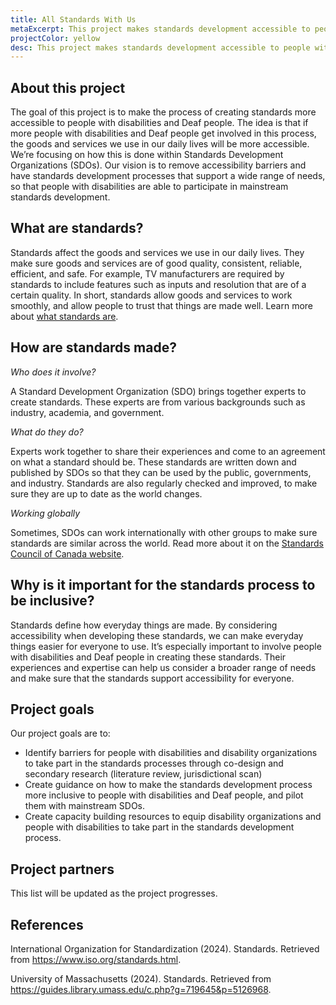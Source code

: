 ```yaml
---
title: All Standards With Us
metaExcerpt: This project makes standards development accessible to people with disabilities and Deaf individuals, ensuring goods and services are inclusive. We focus on removing barriers in Standards Development Organizations (SDOs) to support full participation.
projectColor: yellow
desc: This project makes standards development accessible to people with disabilities and Deaf individuals, ensuring goods and services are inclusive. We focus on removing barriers in Standards Development Organizations (SDOs) to support full participation.
---
```

## About this project

The goal of this project is to make the process of creating standards more accessible to people with disabilities and Deaf people. The idea is that if more people with disabilities and Deaf people get involved in this process, the goods and services we use in our daily lives will be more accessible. We’re focusing on how this is done within Standards Development Organizations (SDOs). Our vision is to remove accessibility barriers and have standards development processes that support a wide range of needs, so that people with disabilities are able to participate in mainstream standards development. 

## What are standards?

Standards affect the goods and services we use in our daily lives. They make sure goods and services are of good 
quality, consistent, reliable, efficient, and safe. For example, TV manufacturers are required by standards to 
include features such as inputs and resolution that are of a certain quality.
In short, standards allow goods and services to work smoothly, and allow people to trust that things are made well.
Learn more about 
[what standards are](https://www.youtube.com/watch?si=VY_Y8Yv4Z4kmKDcG&v=S47SCjCYJHo&feature=youtu.be).

## How are standards made?

_Who does it involve?_

A Standard Development Organization (SDO) brings together experts to create standards. These experts are from various 
backgrounds such as industry, academia, and government.

_What do they do?_

Experts work together to share their experiences and come to an agreement on what a standard should be. 
These standards are written down and published by SDOs so that they can be used by the public, governments, 
and industry. Standards are also regularly checked and improved, to make sure they are up to date as the world changes.

_Working globally_

Sometimes, SDOs can work internationally with other groups to make sure standards are similar across the world.
Read more about it on the 
[Standards Council of Canada website](https://scc-ccn.ca/standards/how-standards-are-developed/how-national-standards-are-developed).

## Why is it important for the standards process to be inclusive?

Standards define how everyday things are made. By considering accessibility when developing these standards, we can 
make everyday things easier for everyone to use. It’s especially important to involve people with disabilities and 
Deaf people in creating these standards. Their experiences and expertise can help us consider a broader range of needs 
and make sure that the standards support accessibility for everyone.

## Project goals

Our project goals are to:

- Identify barriers for people with disabilities and disability organizations to take part in the standards 
processes through co-design and secondary research (literature review, jurisdictional scan)
- Create guidance on how to make the standards development process more inclusive to people with disabilities 
and Deaf people, and pilot them with mainstream SDOs.
- Create capacity building resources to equip disability organizations and people with disabilities to take 
part in the standards development process.

## Project partners

This list will be updated as the project progresses.

## References

International Organization for Standardization (2024). Standards. Retrieved from https://www.iso.org/standards.html.

University of Massachusetts (2024). Standards. Retrieved from 
https://guides.library.umass.edu/c.php?g=719645&p=5126968.
